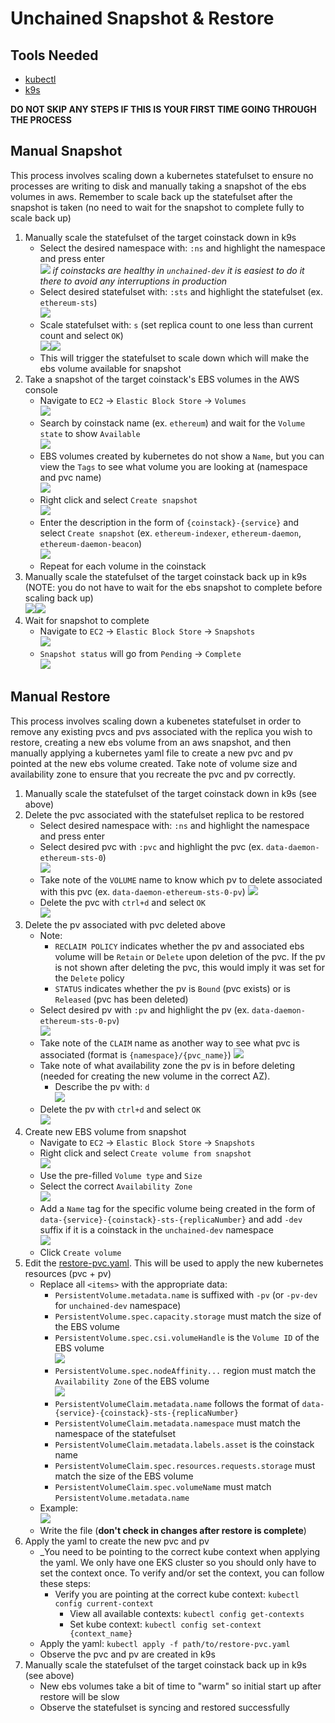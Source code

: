
# Unchained Snapshot & Restore

## Tools Needed
- [kubectl](https://kubernetes.io/docs/reference/kubectl/)
- [k9s](https://k9scli.io/)

**DO NOT SKIP ANY STEPS IF THIS IS YOUR FIRST TIME GOING THROUGH THE PROCESS**

## Manual Snapshot

This process involves scaling down a kubernetes statefulset to ensure no processes are writing to disk and manually taking a snapshot of the ebs volumes in aws. Remember to scale back up the statefulset after the snapshot is taken (no need to wait for the snapshot to complete fully to scale back up)

1. Manually scale the statefulset of the target coinstack down in k9s
	- Select the desired namespace with: `:ns` and highlight the namespace and press enter  
	![](k9s-ns.png)
	_if coinstacks are healthy in `unchained-dev` it is easiest to do it there to avoid any interruptions in production_  
	- Select desired statefulset with: `:sts` and highlight the statefulset (ex. `ethereum-sts`)  
	![](k9s-sts.png)
	- Scale statefulset with: `s` (set replica count to one less than current count and select `OK`)  
	![](k9s-s-replicas-1.png)![](k9s-s-replicas-0.png)
	- This will trigger the statefulset to scale down which will make the ebs volume available for snapshot
1. Take a snapshot of the target coinstack's EBS volumes in the AWS console
	- Navigate to `EC2` -> `Elastic Block Store` -> `Volumes`  
	![](aws-volumes-nav.png)
	- Search by coinstack name (ex. `ethereum`) and wait for the `Volume state` to show `Available`  
	![](aws-volumes-search.png)
	- EBS volumes created by kubernetes do not show a `Name`, but you can view the `Tags` to see what volume you are looking at (namespace and pvc name)  
	![](aws-volumes-tags.png)
	- Right click and select `Create snapshot`  
	![](aws-volumes-create-snapshot.png)
	- Enter the description in the form of `{coinstack}-{service}` and select `Create snapshot` (ex. `ethereum-indexer`, `ethereum-daemon`, `ethereum-daemon-beacon`)  
	![](aws-volumes-create-snapshot-details.png)
	- Repeat for each volume in the coinstack
1. Manually scale the statefulset of the target coinstack back up in k9s (NOTE: you do not have to wait for the ebs snapshot to complete before scaling back up)  
	![](k9s-s-replicas-0.png)![](k9s-s-replicas-1.png)
1. Wait for snapshot to complete 
	- Navigate to `EC2` -> `Elastic Block Store` -> `Snapshots`  
	![](aws-snapshots-nav.png)
	- `Snapshot status` will go from `Pending` -> `Complete`  
	![](aws-snapshots-status.png)

## Manual Restore

This process involves scaling down a kubenetes statefulset in order to remove any existing pvcs and pvs associated with the replica you wish to restore, creating a new ebs volume from an aws snapshot, and then manually applying a kubernetes yaml file to create a new pvc and pv pointed at the new ebs volume created. Take note of volume size and availability zone to ensure that you recreate the pvc and pv correctly.

1. Manually scale the statefulset of the target coinstack down in k9s (see above)
1. Delete the pvc associated with the statefulset replica to be restored
	- Select desired namespace with: `:ns` and highlight the namespace and press enter  
	- Select desired pvc with `:pvc` and highlight the pvc (ex. `data-daemon-ethereum-sts-0`)  
	![](pvc.png)
	- Take note of the `VOLUME` name to know which pv to delete associated with this pvc (ex. `data-daemon-ethereum-sts-0-pv`)
	![](pvc-volume-name.png)
	- Delete the pvc with `ctrl+d` and select `OK`  
	![](pvc-delete.png)
1. Delete the pv associated with pvc deleted above
	- Note:
		- `RECLAIM POLICY` indicates whether the pv and associated ebs volume will be `Retain` or `Delete` upon deletion of the pvc. If the pv is not shown after deleting the pvc, this would imply it was set for the `Delete` policy
		- `STATUS` indicates whether the pv is `Bound` (pvc exists) or is `Released` (pvc has been deleted)
	- Select desired pv with `:pv` and highlight the pv (ex. `data-daemon-ethereum-sts-0-pv`)  
	![](pv.png)
	- Take note of the `CLAIM` name as another way to see what pvc is associated (format is `{namespace}/{pvc_name}`)
	![](pv-claim-name.png)
	- Take note of what availability zone the pv is in before deleting (needed for creating the new volume in the correct AZ).
		- Describe the pv with: `d`  
		![](pv-az.png)
	- Delete the pv with `ctrl+d` and select `OK`  
	![](pv-delete.png)
1. Create new EBS volume from snapshot
	- Navigate to `EC2` -> `Elastic Block Store` -> `Snapshots`
	- Right click and select `Create volume from snapshot`  
	![](aws-snapshots-create-volume.png)
	- Use the pre-filled `Volume type` and `Size`
	- Select the correct `Availability Zone`  
	![](aws-snapshots-create-volume-details-az.png)
	- Add a `Name` tag for the specific volume being created in the form of `data-{service}-{coinstack}-sts-{replicaNumber}` and add `-dev` suffix if it is a coinstack in the `unchained-dev` namespace  
	![](aws-snapshots-create-volume-details-tags.png)
	- Click `Create volume`
1. Edit the [restore-pvc.yaml](./restore-pvc.yaml). This will be used to apply the new kubernetes resources (pvc + pv)
	- Replace all `<items>` with the appropriate data:
		- `PersistentVolume.metadata.name` is suffixed with `-pv` (or `-pv-dev` for `unchained-dev` namespace)
		- `PersistentVolume.spec.capacity.storage` must match the size of the EBS volume
		- `PersistentVolume.spec.csi.volumeHandle` is the `Volume ID` of the EBS volume  
		![](aws-volume-id.png)
		- `PersistentVolume.spec.nodeAffinity...` region must match the `Availability Zone` of the EBS volume  
		![](aws-volume-az.png)
		- `PersistentVolumeClaim.metadata.name` follows the format of `data-{service}-{coinstack}-sts-{replicaNumber}`
		- `PersistentVolumeClaim.metadata.namespace` must match the namespace of the statefulset
		- `PersistentVolumeClaim.metadata.labels.asset` is the coinstack name
		- `PersistentVolumeClaim.spec.resources.requests.storage` must match the size of the EBS volume
		- `PersistentVolumeClaim.spec.volumeName` must match `PersistentVolume.metadata.name`
	- Example:  
	![](restore-pvc-example.png)
	- Write the file (**don't check in changes after restore is complete**)
1. Apply the yaml to create the new pvc and pv
	- _You need to be pointing to the correct kube context when applying the yaml. We only have one EKS cluster so you should only have to set the context once. To verify and/or set the context, you can follow these steps:
		- Verify you are pointing at the correct kube context: `kubectl config current-context`
			- View all available contexts: `kubectl config get-contexts`
			- Set kube context: `kubectl config set-context {context_name}`
	- Apply the yaml: `kubectl apply -f path/to/restore-pvc.yaml`
	- Observe the pvc and pv are created in k9s
1. Manually scale the statefulset of the target coinstack back up in k9s (see above)
	- New ebs volumes take a bit of time to "warm" so initial start up after restore will be slow
	- Observe the statefulset is syncing and restored successfully